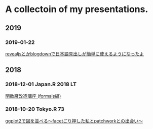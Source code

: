 # A collectoin of my presentations.

## 2019

### 2019-01-22

[revealjsとかblogdownで日本語見出しが簡単に使えるようになったよ](https://presentation.atusy.net/20190122-revealjs-loves-japanese/)

## 2018

### 2018-12-01 Japan.R 2018 LT

[関数魔改造講座 (formals編)](https://presentation.atusy.net/20181201-japanr2018-formals-for-blackmagicians/)

### 2018-10-20 Tokyo.R 73

[ggplot2で図を並べる〜facetごり押した私とpatchworkとの出会い〜](https://presentation.atusy.net/20181020-tokyor073-multi-ggplot2/)

